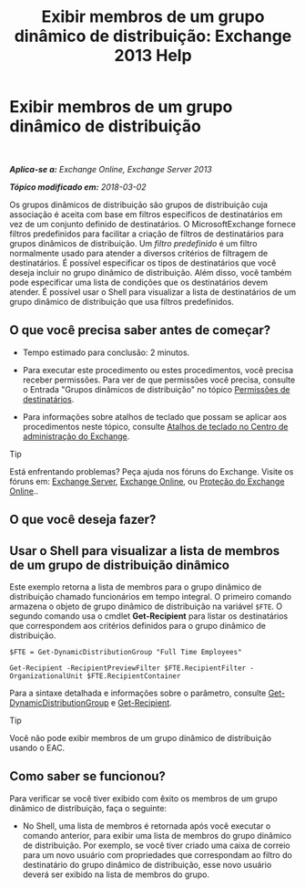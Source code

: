 ﻿---
title: 'Exibir membros de um grupo dinâmico de distribuição: Exchange 2013 Help'
TOCTitle: Exibir membros de um grupo dinâmico de distribuição
ms:assetid: 40b100c6-864e-4c82-9f98-08dd5c83e378
ms:mtpsurl: https://technet.microsoft.com/pt-br/library/Bb232019(v=EXCHG.150)
ms:contentKeyID: 50484688
ms.date: 05/22/2018
mtps_version: v=EXCHG.150
ms.translationtype: MT
---

# Exibir membros de um grupo dinâmico de distribuição

 

_**Aplica-se a:** Exchange Online, Exchange Server 2013_

_**Tópico modificado em:** 2018-03-02_

Os grupos dinâmicos de distribuição são grupos de distribuição cuja associação é aceita com base em filtros específicos de destinatários em vez de um conjunto definido de destinatários. O MicrosoftExchange fornece filtros predefinidos para facilitar a criação de filtros de destinatários para grupos dinâmicos de distribuição. Um *filtro predefinido* é um filtro normalmente usado para atender a diversos critérios de filtragem de destinatários. É possível especificar os tipos de destinatários que você deseja incluir no grupo dinâmico de distribuição. Além disso, você também pode especificar uma lista de condições que os destinatários devem atender. É possível usar o Shell para visualizar a lista de destinatários de um grupo dinâmico de distribuição que usa filtros predefinidos.

## O que você precisa saber antes de começar?

  - Tempo estimado para conclusão: 2 minutos.

  - Para executar este procedimento ou estes procedimentos, você precisa receber permissões. Para ver de que permissões você precisa, consulte o Entrada "Grupos dinâmicos de distribuição" no tópico [Permissões de destinatários](recipients-permissions-exchange-2013-help.md).

  - Para informações sobre atalhos de teclado que possam se aplicar aos procedimentos neste tópico, consulte [Atalhos de teclado no Centro de administração do Exchange](keyboard-shortcuts-in-the-exchange-admin-center-exchange-online-protection-help.md).


> [!TIP]
> Está enfrentando problemas? Peça ajuda nos fóruns do Exchange. Visite os fóruns em: <A href="https://go.microsoft.com/fwlink/p/?linkid=60612">Exchange Server</A>, <A href="https://go.microsoft.com/fwlink/p/?linkid=267542">Exchange Online</A>, ou <A href="https://go.microsoft.com/fwlink/p/?linkid=285351">Proteção do Exchange Online</A>..



## O que você deseja fazer?

## Usar o Shell para visualizar a lista de membros de um grupo de distribuição dinâmico

Este exemplo retorna a lista de membros para o grupo dinâmico de distribuição chamado funcionários em tempo integral. O primeiro comando armazena o objeto de grupo dinâmico de distribuição na variável `$FTE`. O segundo comando usa o cmdlet **Get-Recipient** para listar os destinatários que correspondem aos critérios definidos para o grupo dinâmico de distribuição.

    $FTE = Get-DynamicDistributionGroup "Full Time Employees"

    Get-Recipient -RecipientPreviewFilter $FTE.RecipientFilter -OrganizationalUnit $FTE.RecipientContainer

Para a sintaxe detalhada e informações sobre o parâmetro, consulte [Get-DynamicDistributionGroup](https://technet.microsoft.com/pt-br/library/bb124762\(v=exchg.150\)) e [Get-Recipient](https://technet.microsoft.com/pt-br/library/aa996921\(v=exchg.150\)).


> [!TIP]
> Você não pode exibir membros de um grupo dinâmico de distribuição usando o EAC.



## Como saber se funcionou?

Para verificar se você tiver exibido com êxito os membros de um grupo dinâmico de distribuição, faça o seguinte:

  - No Shell, uma lista de membros é retornada após você executar o comando anterior, para exibir uma lista de membros do grupo dinâmico de distribuição. Por exemplo, se você tiver criado uma caixa de correio para um novo usuário com propriedades que correspondam ao filtro do destinatário do grupo dinâmico de distribuição, esse novo usuário deverá ser exibido na lista de membros do grupo.


